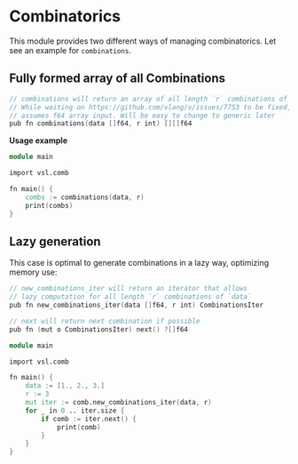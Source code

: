 # Combinatorics

This module provides two different ways of managing combinatorics. Let see an example for `combinations`.

## Fully formed array of all Combinations

```v nofmt
// combinations will return an array of all length `r` combinations of `data`
// While waiting on https://github.com/vlang/v/issues/7753 to be fixed, the function 
// assumes f64 array input. Will be easy to change to generic later
pub fn combinations(data []f64, r int) [][]f64
```

**Usage example**

```v
module main

import vsl.comb

fn main() {
	combs := combinations(data, r)
	print(combs)
}
```

## Lazy generation

This case is optimal to generate combinations in a lazy way, optimizing memory use:

```v nofmt
// new_combinations_iter will return an iterator that allows
// lazy computation for all length `r` combinations of `data`
pub fn new_combinations_iter(data []f64, r int) CombinationsIter

// next will return next combination if possible
pub fn (mut o CombinationsIter) next() ?[]f64
```

```v
module main

import vsl.comb

fn main() {
	data := [1., 2., 3.]
	r := 3
	mut iter := comb.new_combinations_iter(data, r)
	for _ in 0 .. iter.size {
		if comb := iter.next() {
			print(comb)
		}
	}
}
```
